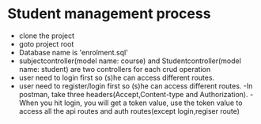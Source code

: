 # Student management process
- clone the project
- goto project root
- Database name is 'enrolment.sql'
- subjectcontroller(model name: course) and Studentcontroller(model name: student) are two controllers for each crud operation
- user need to login first so (s)he can access different routes.
- user need to register/login first so (s)he can access different routes.
-In postman, take three headers(Accept,Content-type and Authorization).
-When you hit login, you will get a token value, use the token value to access all the api routes and auth routes(except login,regiser route)

